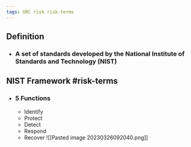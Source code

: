```yaml
---
tags: GRC risk risk-terms
---
```


## Definition
- ### A set of standards developed by the National Institute of Standards and Technology (NIST)

## NIST Framework #risk-terms 
- ### 5 Functions
	- Identify
	- Protect
	- Detect
	- Respond
	- Recover
![[Pasted image 20230326092040.png]]

